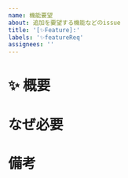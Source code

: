 ```yaml
---
name: 機能要望
about: 追加を要望する機能などのissue
title: '[✨Feature]:'
labels: '✨featureReq'
assignees: ''
---
```


# ✨ 概要

# なぜ必要

# 備考
